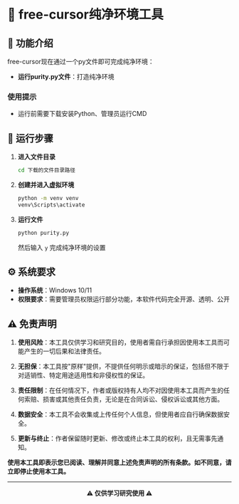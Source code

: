 # 🔄 free-cursor纯净环境工具

## 📝 功能介绍

free-cursor现在通过一个py文件即可完成纯净环境：

- **运行purity.py文件**：打造纯净环境

### 使用提示
- 运行前需要下载安装Python、管理员运行CMD

## 🚀 运行步骤

1. **进入文件目录**
   ```bash
   cd 下载的文件目录路径
   ```

2. **创建并进入虚拟环境**
   ```bash
   python -m venv venv
   venv\Scripts\activate
   ```

3. **运行文件**
   ```bash
   python purity.py
   ```
   然后输入 `y` 完成纯净环境的设置

## ⚙️ 系统要求

- **操作系统**：Windows 10/11
- **权限要求**：需要管理员权限运行部分功能，本软件代码完全开源、透明、公开

## ⚠️ 免责声明

1. **使用风险**：本工具仅供学习和研究目的，使用者需自行承担因使用本工具而可能产生的一切后果和法律责任。

2. **无担保**：本工具按"原样"提供，不提供任何明示或暗示的保证，包括但不限于对适销性、特定用途适用性和非侵权性的保证。

3. **责任限制**：在任何情况下，作者或版权持有人均不对因使用本工具而产生的任何索赔、损害或其他责任负责，无论是在合同诉讼、侵权诉讼或其他方面。

4. **数据安全**：本工具不会收集或上传任何个人信息，但使用者应自行确保数据安全。

5. **更新与终止**：作者保留随时更新、修改或终止本工具的权利，且无需事先通知。

**使用本工具即表示您已阅读、理解并同意上述免责声明的所有条款。如不同意，请立即停止使用本工具。**

---

<div align="center">

**⚠️ 仅供学习研究使用 ⚠️**

</div>





